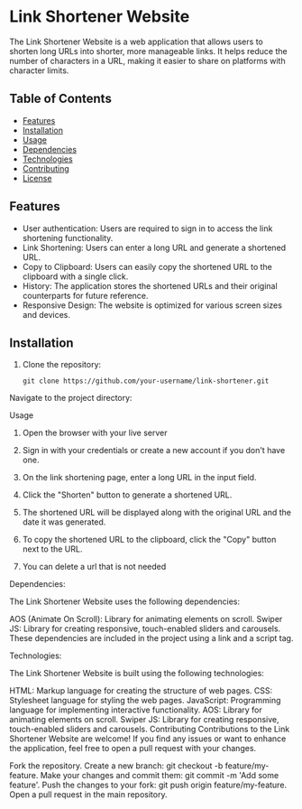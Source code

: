 # Link Shortener Website

The Link Shortener Website is a web application that allows users to shorten long URLs into shorter, more manageable links. It helps reduce the number of characters in a URL, making it easier to share on platforms with character limits.

## Table of Contents

- [Features](#features)
- [Installation](#installation)
- [Usage](#usage)
- [Dependencies](#dependencies)
- [Technologies](#technologies)
- [Contributing](#contributing)
- [License](#license)

## Features

- User authentication: Users are required to sign in to access the link shortening functionality.
- Link Shortening: Users can enter a long URL and generate a shortened URL.
- Copy to Clipboard: Users can easily copy the shortened URL to the clipboard with a single click.
- History: The application stores the shortened URLs and their original counterparts for future reference.
- Responsive Design: The website is optimized for various screen sizes and devices.

## Installation

1. Clone the repository:

   ```shell
   git clone https://github.com/your-username/link-shortener.git
Navigate to the project directory:

Usage
1. Open the browser with your live server

2. Sign in with your credentials or create a new account if you don't have one.

3. On the link shortening page, enter a long URL in the input field.

4. Click the "Shorten" button to generate a shortened URL.

5. The shortened URL will be displayed along with the original URL and the date it was generated.

6. To copy the shortened URL to the clipboard, click the "Copy" button next to the URL.

7. You can delete a url that is not needed

Dependencies: 

The Link Shortener Website uses the following dependencies:

AOS (Animate On Scroll): Library for animating elements on scroll.
Swiper JS: Library for creating responsive, touch-enabled sliders and carousels.
These dependencies are included in the project using a link and a script tag.

Technologies:

The Link Shortener Website is built using the following technologies:

HTML: Markup language for creating the structure of web pages.
CSS: Stylesheet language for styling the web pages.
JavaScript: Programming language for implementing interactive functionality.
AOS: Library for animating elements on scroll.
Swiper JS: Library for creating responsive, touch-enabled sliders and carousels.
Contributing
Contributions to the Link Shortener Website are welcome! If you find any issues or want to enhance the application, feel free to open a pull request with your changes.

Fork the repository.
Create a new branch: git checkout -b feature/my-feature.
Make your changes and commit them: git commit -m 'Add some feature'.
Push the changes to your fork: git push origin feature/my-feature.
Open a pull request in the main repository.
